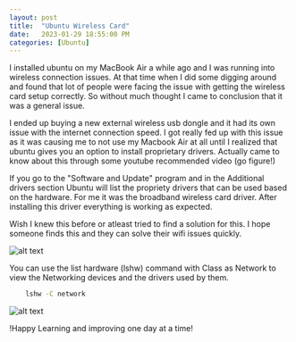 ```yaml
---
layout: post
title:  "Ubuntu Wireless Card"
date:   2023-01-29 18:55:00 PM
categories: [Ubuntu]
---
```


I installed ubuntu on my MacBook Air a while ago and I was running into wireless connection issues. At that time when I did some digging around and found that lot of people were facing the issue with getting the wireless card setup correctly. So without much thought I came to conclusion that it was a general issue.

I ended up buying a new external wireless usb dongle and it had its own issue with the internet connection speed. I got really fed up with this issue as it was causing me to not use my Macbook Air at all until I realized that ubuntu gives you an option to install proprietary drivers. Actually came to know about this through some youtube recommended video (go figure!)

If you go to the  "Software and Update" program and in the Additional drivers section Ubuntu will list the propriety drivers that can be used based on the hardware. For me it was the broadband wireless card driver. After installing this driver everything is working as expected. 

Wish I knew this before or atleast tried to find a solution for this. I hope someone finds this and they can solve their wifi issues quickly.

![alt text][Additional Drivers]

[Additional Drivers]: https://loneshark99.github.io/images/Additional%20Drivers.png "Install additional drivers"

You can use the list hardware (lshw) command with Class as Network to view the Networking devices and the drivers used by them.

```bash
    lshw -C network
```

![alt text][lshw]

[lshw]: https://loneshark99.github.io/images/lshw%20network.png "Get info about network hardware"


!Happy Learning and improving one day at a time!
